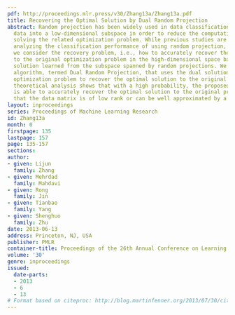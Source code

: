 ```yaml
---
pdf: http://proceedings.mlr.press/v30/Zhang13a/Zhang13a.pdf
title: Recovering the Optimal Solution by Dual Random Projection
abstract: Random projection has been widely used in data classification. It maps high-dimensional
  data into a low-dimensional subspace in order to reduce the computational cost in
  solving the related optimization problem. While previous studies are focused on
  analyzing the classification performance of using random projection, in this work,
  we consider the recovery problem, i.e., how to accurately recover the optimal solution
  to the original optimization problem in the high-dimensional space based on the
  solution learned from the subspace spanned by random projections. We present a simple
  algorithm, termed Dual Random Projection, that uses the dual solution of the low-dimensional
  optimization problem to recover the optimal solution to the original problem. Our
  theoretical analysis shows that with a high probability, the proposed algorithm
  is able to accurately recover the optimal solution to the original problem, provided
  that the data matrix is of low rank or can be well approximated by a low rank matrix.
layout: inproceedings
series: Proceedings of Machine Learning Research
id: Zhang13a
month: 0
firstpage: 135
lastpage: 157
page: 135-157
sections: 
author:
- given: Lijun
  family: Zhang
- given: Mehrdad
  family: Mahdavi
- given: Rong
  family: Jin
- given: Tianbao
  family: Yang
- given: Shenghuo
  family: Zhu
date: 2013-06-13
address: Princeton, NJ, USA
publisher: PMLR
container-title: Proceedings of the 26th Annual Conference on Learning Theory
volume: '30'
genre: inproceedings
issued:
  date-parts:
  - 2013
  - 6
  - 13
# Format based on citeproc: http://blog.martinfenner.org/2013/07/30/citeproc-yaml-for-bibliographies/
---
```

